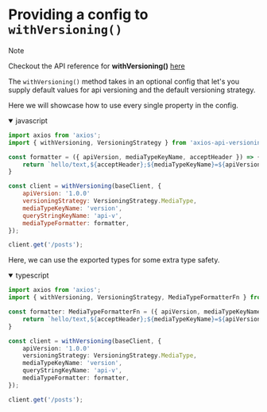 # Providing a config to `withVersioning()`

> [!NOTE]
> Checkout the API reference for **withVersioning()** [here](api/withVersioning.md)

The `withVersioning()` method takes in an optional config that let's you supply default values for api versioning and the default versioning strategy.

Here we will showcase how to use every single property in the config.

<details open>
<summary>javascript</summary>

```javascript
import axios from 'axios';
import { withVersioning, VersioningStrategy } from 'axios-api-versioning';

const formatter = ({ apiVersion, mediaTypeKeyName, acceptHeader }) => {
    return `hello/text,${acceptHeader};${mediaTypeKeyName}=${apiVersion}`;
}

const client = withVersioning(baseClient, {
    apiVersion: '1.0.0'
    versioningStrategy: VersioningStrategy.MediaType,
    mediaTypeKeyName: 'version',
    queryStringKeyName: 'api-v',
    mediaTypeFormatter: formatter,
});

client.get('/posts');
```
</details>

Here, we can use the exported types for some extra type safety.

<details open>
<summary>typescript</summary>

```typescript
import axios from 'axios';
import { withVersioning, VersioningStrategy, MediaTypeFormatterFn } from 'axios-api-versioning';

const formatter: MediaTypeFormatterFn = ({ apiVersion, mediaTypeKeyName, acceptHeader }) => {
    return `hello/text,${acceptHeader};${mediaTypeKeyName}=${apiVersion}`;
}

const client = withVersioning(baseClient, {
    apiVersion: '1.0.0'
    versioningStrategy: VersioningStrategy.MediaType,
    mediaTypeKeyName: 'version',
    queryStringKeyName: 'api-v',
    mediaTypeFormatter: formatter,
});

client.get('/posts');
```
</details>